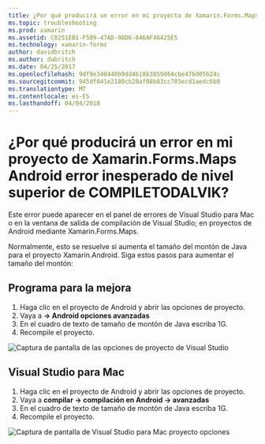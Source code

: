 ```yaml
---
title: ¿Por qué producirá un error en mi proyecto de Xamarin.Forms.Maps Android error inesperado de nivel superior de COMPILETODALVIK?
ms.topic: troubleshooting
ms.prod: xamarin
ms.assetid: C0251EB1-F509-47AD-98D6-846AF46425E5
ms.technology: xamarin-forms
author: davidbritch
ms.author: dabritch
ms.date: 04/25/2017
ms.openlocfilehash: 9df9e348440b9dd4b18b3859d64cbe47bd05b24c
ms.sourcegitcommit: 945df041e2180cb20af08b83cc703ecd1aedc6b0
ms.translationtype: MT
ms.contentlocale: es-ES
ms.lasthandoff: 04/04/2018
---
```

# <a name="why-does-my-xamarinformsmaps-android-project-fail-with-compiletodalvik-unexpected-top-level-error"></a>¿Por qué producirá un error en mi proyecto de Xamarin.Forms.Maps Android error inesperado de nivel superior de COMPILETODALVIK?

Este error puede aparecer en el panel de errores de Visual Studio para Mac o en la ventana de salida de compilación de Visual Studio; en proyectos de Android mediante Xamarin.Forms.Maps.

Normalmente, esto se resuelve si aumenta el tamaño del montón de Java para el proyecto Xamarin.Android. Siga estos pasos para aumentar el tamaño del montón:

## <a name="visual-studio"></a>Programa para la mejora

1. Haga clic en el proyecto de Android y abrir las opciones de proyecto.
2. Vaya a **-> Android opciones avanzadas**
3. En el cuadro de texto de tamaño de montón de Java escriba 1G.
4. Recompile el proyecto.

![Captura de pantalla de las opciones de proyecto de Visual Studio](maps-compiletodalvik-error-images/vsjavaheap.png "opciones en Visual Studio de compilación de Android")

## <a name="visual-studio-for-mac"></a>Visual Studio para Mac

1.  Haga clic en el proyecto de Android y abrir las opciones de proyecto.
2.  Vaya a **compilar -> compilación en Android -> avanzadas**
3.  En el cuadro de texto de tamaño de montón de Java escriba 1G.
4.  Recompile el proyecto.  

![Captura de pantalla de Visual Studio para Mac proyecto opciones](maps-compiletodalvik-error-images/xsjavaheap.png "opciones en Visual Studio para Mac de compilación de Android")

